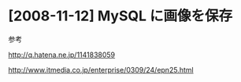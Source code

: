 # [2008-11-12] MySQL に画像を保存


参考

<a href="http://q.hatena.ne.jp/1141838059" target="_blank">http://q.hatena.ne.jp/1141838059</a>

<a href="http://www.itmedia.co.jp/enterprise/0309/24/epn25.html" target="_blank">http://www.itmedia.co.jp/enterprise/0309/24/epn25.html</a>

